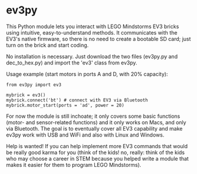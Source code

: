 ev3py
=====

This Python module lets you interact with LEGO Mindstorms EV3 bricks using intuitive, easy-to-understand methods. It communicates with the EV3's native firmware, so there is no need to create a bootable SD card; just turn on the brick and start coding.

No installation is necessary. Just download the two files (ev3py.py and dec_to_hex.py) and import the 'ev3' class from ev3py.

Usage example (start motors in ports A and D, with 20% capacity):

    from ev3py import ev3

    mybrick = ev3()
    mybrick.connect('bt') # connect with EV3 via Bluetooth
    mybrick.motor_start(ports = 'ad', power = 20)

For now the module is still inchoate; it only covers some basic functions (motor- and sensor-related functions) and it only works on Macs, and only via Bluetooth. The goal is to eventually cover all EV3 capability and make ev3py work with USB and WiFi and also with Linux and Windows.

Help is wanted! If you can help implement more EV3 commands that would be really good karma for you (think of the kids! no, really: think of the kids who may choose a career in STEM because you helped write a module that makes it easier for them to program LEGO Mindstorms).

